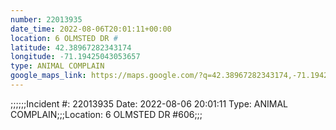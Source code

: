 ```yaml
---
number: 22013935
date_time: 2022-08-06T20:01:11+00:00
location: 6 OLMSTED DR #
latitude: 42.38967282343174
longitude: -71.19425043053657
type: ANIMAL COMPLAIN
google_maps_link: https://maps.google.com/?q=42.38967282343174,-71.19425043053657
---
```


;;;;;;Incident #: 22013935  Date: 2022-08-06 20:01:11   Type: ANIMAL COMPLAIN;;;Location: 6 OLMSTED DR #606;;;
